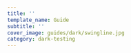 ```yaml
---
title: ''
template_name: Guide
subtitle: ''
cover_image: guides/dark/swingline.jpg
category: dark-testing
---
```


